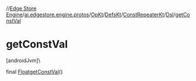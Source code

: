 //[Edge Store Engine](../../../../../../index.md)/[ai.edgestore.engine.protos](../../../../index.md)/[OpKt](../../../index.md)/[DefsKt](../../index.md)/[ConstRepeaterKt](../index.md)/[Dsl](index.md)/[getConstVal](get-const-val.md)

# getConstVal

[androidJvm]\

final [Float](https://developer.android.com/reference/kotlin/java/lang/Float.html)[getConstVal](get-const-val.md)()
